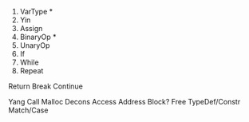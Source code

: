 1. VarType *
2. Yin
3. Assign
4. BinaryOp *
5. UnaryOp
6. If
7. While
8. Repeat

Return
Break
Continue

Yang
Call
Malloc
Decons
Access
Address
Block?
Free
TypeDef/Constr
Match/Case